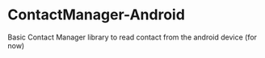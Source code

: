# ContactManager-Android
Basic Contact Manager library to read contact from the android device (for now)
